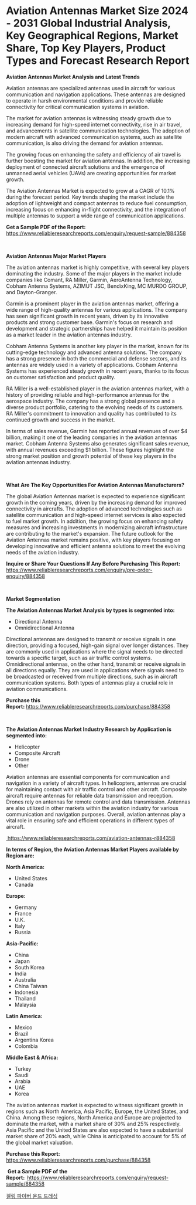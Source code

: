 <p><h1>Aviation Antennas Market Size 2024 - 2031 Global Industrial Analysis, Key Geographical Regions, Market Share, Top Key Players, Product Types and Forecast Research Report</h1></p><p><strong>Aviation Antennas Market Analysis and Latest Trends</strong></p>
<p><p>Aviation antennas are specialized antennas used in aircraft for various communication and navigation applications. These antennas are designed to operate in harsh environmental conditions and provide reliable connectivity for critical communication systems in aviation.</p><p>The market for aviation antennas is witnessing steady growth due to increasing demand for high-speed internet connectivity, rise in air travel, and advancements in satellite communication technologies. The adoption of modern aircraft with advanced communication systems, such as satellite communication, is also driving the demand for aviation antennas.</p><p>The growing focus on enhancing the safety and efficiency of air travel is further boosting the market for aviation antennas. In addition, the increasing deployment of connected aircraft solutions and the emergence of unmanned aerial vehicles (UAVs) are creating opportunities for market growth.</p><p>The Aviation Antennas Market is expected to grow at a CAGR of 10.1% during the forecast period. Key trends shaping the market include the adoption of lightweight and compact antennas to reduce fuel consumption, increasing focus on enhancing in-flight connectivity, and the integration of multiple antennas to support a wide range of communication applications.</p></p>
<p><strong>Get a Sample PDF of the Report:&nbsp;</strong> <a href="https://www.reliableresearchreports.com/enquiry/request-sample/884358">https://www.reliableresearchreports.com/enquiry/request-sample/884358</a></p>
<p>&nbsp;</p>
<p><strong>Aviation Antennas Major Market Players</strong></p>
<p><p>The aviation antennas market is highly competitive, with several key players dominating the industry. Some of the major players in the market include companies like Comant, RA Miller, Garmin, AeroAntenna Technology, Cobham Antenna Systems, AZIMUT JSC, BendixKing, MC MURDO GROUP, and Dayton-Granger.</p><p>Garmin is a prominent player in the aviation antennas market, offering a wide range of high-quality antennas for various applications. The company has seen significant growth in recent years, driven by its innovative products and strong customer base. Garmin's focus on research and development and strategic partnerships have helped it maintain its position as a market leader in the aviation antennas industry.</p><p>Cobham Antenna Systems is another key player in the market, known for its cutting-edge technology and advanced antenna solutions. The company has a strong presence in both the commercial and defense sectors, and its antennas are widely used in a variety of applications. Cobham Antenna Systems has experienced steady growth in recent years, thanks to its focus on customer satisfaction and product quality.</p><p>RA Miller is a well-established player in the aviation antennas market, with a history of providing reliable and high-performance antennas for the aerospace industry. The company has a strong global presence and a diverse product portfolio, catering to the evolving needs of its customers. RA Miller's commitment to innovation and quality has contributed to its continued growth and success in the market.</p><p>In terms of sales revenue, Garmin has reported annual revenues of over $4 billion, making it one of the leading companies in the aviation antennas market. Cobham Antenna Systems also generates significant sales revenue, with annual revenues exceeding $1 billion. These figures highlight the strong market position and growth potential of these key players in the aviation antennas industry.</p></p>
<p>&nbsp;</p>
<p><strong>What Are The Key Opportunities For Aviation Antennas Manufacturers?</strong></p>
<p><p>The global Aviation Antennas market is expected to experience significant growth in the coming years, driven by the increasing demand for improved connectivity in aircrafts. The adoption of advanced technologies such as satellite communication and high-speed internet services is also expected to fuel market growth. In addition, the growing focus on enhancing safety measures and increasing investments in modernizing aircraft infrastructure are contributing to the market's expansion. The future outlook for the Aviation Antennas market remains positive, with key players focusing on developing innovative and efficient antenna solutions to meet the evolving needs of the aviation industry.</p></p>
<p><strong>Inquire or Share Your Questions If Any Before Purchasing This Report:</strong> <a href="https://www.reliableresearchreports.com/enquiry/pre-order-enquiry/884358">https://www.reliableresearchreports.com/enquiry/pre-order-enquiry/884358</a></p>
<p>&nbsp;</p>
<p><strong>Market Segmentation</strong></p>
<p><strong>The Aviation Antennas Market Analysis by types is segmented into:</strong></p>
<p><ul><li>Directional Antenna</li><li>Omnidirectional Antenna</li></ul></p>
<p><p>Directional antennas are designed to transmit or receive signals in one direction, providing a focused, high-gain signal over longer distances. They are commonly used in applications where the signal needs to be directed towards a specific target, such as air traffic control systems. Omnidirectional antennas, on the other hand, transmit or receive signals in all directions equally. They are used in applications where signals need to be broadcasted or received from multiple directions, such as in aircraft communication systems. Both types of antennas play a crucial role in aviation communications.</p></p>
<p><strong>Purchase this Report:&nbsp;</strong><a href="https://www.reliableresearchreports.com/purchase/884358">https://www.reliableresearchreports.com/purchase/884358</a></p>
<p>&nbsp;</p>
<p><strong>The Aviation Antennas Market Industry Research by Application is segmented into:</strong></p>
<p><ul><li>Helicopter</li><li>Composite Aircraft</li><li>Drone</li><li>Other</li></ul></p>
<p><p>Aviation antennas are essential components for communication and navigation in a variety of aircraft types. In helicopters, antennas are crucial for maintaining contact with air traffic control and other aircraft. Composite aircraft require antennas for reliable data transmission and reception. Drones rely on antennas for remote control and data transmission. Antennas are also utilized in other markets within the aviation industry for various communication and navigation purposes. Overall, aviation antennas play a vital role in ensuring safe and efficient operations in different types of aircraft.</p></p>
<p><a href="https://www.reliableresearchreports.com/aviation-antennas-r884358">&nbsp;https://www.reliableresearchreports.com/aviation-antennas-r884358</a></p>
<p><strong>In terms of Region, the Aviation Antennas Market Players available by Region are:</strong></p>
<p>
    <p> <strong> North America: </strong>
        <ul>
            <li>United States</li>
            <li>Canada</li>
        </ul>
        </p> 
    <p> <strong> Europe: </strong>
        <ul>
            <li>Germany</li>
            <li>France</li>
            <li>U.K.</li>
            <li>Italy</li>
            <li>Russia</li>
        </ul>
        </p> 
    <p> <strong> Asia-Pacific: </strong>
        <ul>
            <li>China</li>
            <li>Japan</li>
            <li>South Korea</li>
            <li>India</li>
            <li>Australia</li>
            <li>China Taiwan</li>
            <li>Indonesia</li>
            <li>Thailand</li>
            <li>Malaysia</li>
        </ul>
        </p> 
    <p> <strong> Latin America: </strong>
        <ul>
            <li>Mexico</li>
            <li>Brazil</li>
            <li>Argentina Korea</li>
            <li>Colombia</li>
        </ul>
        </p> 
    <p> <strong> Middle East & Africa: </strong>
        <ul>
            <li>Turkey</li>
            <li>Saudi</li>
            <li>Arabia</li>
            <li>UAE</li>
            <li>Korea</li>
        </ul>
    </p>
    </p>
<p><p>The aviation antennas market is expected to witness significant growth in regions such as North America, Asia Pacific, Europe, the United States, and China. Among these regions, North America and Europe are projected to dominate the market, with a market share of 30% and 25% respectively. Asia Pacific and the United States are also expected to have a substantial market share of 20% each, while China is anticipated to account for 5% of the global market valuation.</p></p>
<p><strong>Purchase this Report: </strong><a href="https://www.reliableresearchreports.com/purchase/884358">https://www.reliableresearchreports.com/purchase/884358</a></p>
<p>&nbsp;<strong>Get a Sample PDF of the Report:&nbsp;&nbsp;</strong><a href="https://www.reliableresearchreports.com/enquiry/request-sample/884358">https://www.reliableresearchreports.com/enquiry/request-sample/884358</a></p>
<p><strong></strong></p>
<p><p><a href="https://github.com/regina00882/Market-Research-Report-List-1/blob/main/1106038154712.md">겔링 파이버 운드 드레싱</a></p></p>